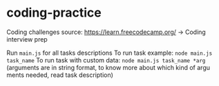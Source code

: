 # coding-practice

Coding challenges source:
https://learn.freecodecamp.org/ -> Coding interview prep

Run `main.js` for all tasks descriptions
To run task example: `node main.js task_name`
To run task with custom data: `node main.js task_name *arg` (arguments are in string format, to know more about which kind of argu
ments needed, read task description)
